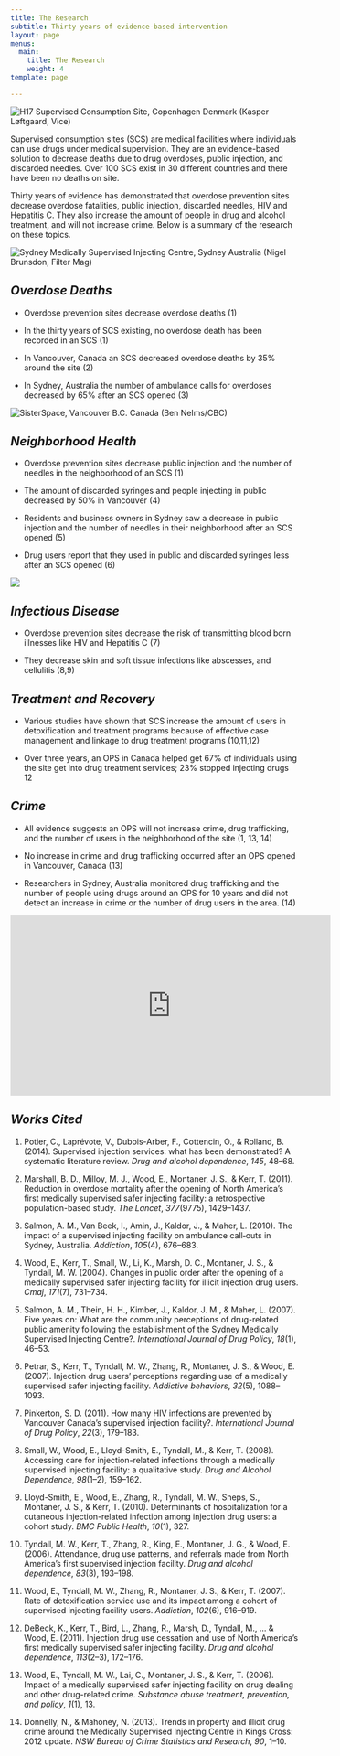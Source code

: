 ```yaml
---
title: The Research
subtitle: Thirty years of evidence-based intervention
layout: page
menus:
  main:
    title: The Research
    weight: 4
template: page

---
```


![H17 Supervised Consumption Site, Copenhagen Denmark (*Kasper L*ø*ftgaard, Vice)*](https://cdn-images-1.medium.com/max/4000/1*e3PpOZpJlRdtX-dDT7KPQw.jpeg)

Supervised consumption sites (SCS) are medical facilities where individuals can use drugs under medical supervision. They are an evidence-based solution to decrease deaths due to drug overdoses, public injection, and discarded needles. Over 100 SCS exist in 30 different countries and there have been no deaths on site.

Thirty years of evidence has demonstrated that overdose prevention sites decrease overdose fatalities, public injection, discarded needles, HIV and Hepatitis C. They also increase the amount of people in drug and alcohol treatment, and will not increase crime. Below is a summary of the research on these topics.

![Sydney Medically Supervised Injecting Centre, Sydney Australia (Nigel Brunsdon, Filter Mag)](https://cdn-images-1.medium.com/max/2000/1*kIbtlSgd6KMLgNEOm4t3FA.jpeg)

## ***Overdose Deaths***

* Overdose prevention sites decrease overdose deaths (1)

* In the thirty years of SCS existing, no overdose death has been recorded in an SCS (1)

* In Vancouver, Canada an SCS decreased overdose deaths by 35% around the site (2)

* In Sydney, Australia the number of ambulance calls for overdoses decreased by 65% after an SCS opened (3)

![SisterSpace, Vancouver B.C. Canada (Ben Nelms/CBC)](https://cdn-images-1.medium.com/max/2000/1*afu0uALCoD_R84Y7nNZggw.jpeg)

## ***Neighborhood Health***

* Overdose prevention sites decrease public injection and the number of needles in the neighborhood of an SCS (1)

* The amount of discarded syringes and people injecting in public decreased by 50% in Vancouver (4)

* Residents and business owners in Sydney saw a decrease in public injection and the number of needles in their neighborhood after an SCS opened (5)

* Drug users report that they used in public and discarded syringes less after an SCS opened (6)

![](https://cdn-images-1.medium.com/max/2000/1*nNBtJ4MNy1D912RHNZQ6Bg.jpeg)

## *Infectious Disease*

* Overdose prevention sites decrease the risk of transmitting blood born illnesses like HIV and Hepatitis C (7)

* They decrease skin and soft tissue infections like abscesses, and cellulitis (8,9)

## *Treatment and Recovery*

* Various studies have shown that SCS increase the amount of users in detoxification and treatment programs because of effective case management and linkage to drug treatment programs (10,11,12)

* Over three years, an OPS in Canada helped get 67% of individuals using the site get into drug treatment services; 23% stopped injecting drugs 12

## *Crime*

* All evidence suggests an OPS will not increase crime, drug trafficking, and the number of users in the neighborhood of the site (1, 13, 14)

* No increase in crime and drug trafficking occurred after an OPS opened in Vancouver, Canada (13)

* Researchers in Sydney, Australia monitored drug trafficking and the number of people using drugs around an OPS for 10 years and did not detect an increase in crime or the number of drug users in the area. (14)

<iframe width="560" height="315" src="https://www.youtube.com/embed/7gIyBMt2BEk" frameborder="0" allow="accelerometer; autoplay; encrypted-media; gyroscope; picture-in-picture" allowfullscreen></iframe>

## *Works Cited*

 1. Potier, C., Laprévote, V., Dubois-Arber, F., Cottencin, O., & Rolland, B. (2014). Supervised injection services: what has been demonstrated? A systematic literature review. *Drug and alcohol dependence*, *145*, 48–68.

 2. Marshall, B. D., Milloy, M. J., Wood, E., Montaner, J. S., & Kerr, T. (2011). Reduction in overdose mortality after the opening of North America’s first medically supervised safer injecting facility: a retrospective population-based study. *The Lancet*, *377*(9775), 1429–1437.

 3. Salmon, A. M., Van Beek, I., Amin, J., Kaldor, J., & Maher, L. (2010). The impact of a supervised injecting facility on ambulance call‐outs in Sydney, Australia. *Addiction*, *105*(4), 676–683.

 4. Wood, E., Kerr, T., Small, W., Li, K., Marsh, D. C., Montaner, J. S., & Tyndall, M. W. (2004). Changes in public order after the opening of a medically supervised safer injecting facility for illicit injection drug users. *Cmaj*, *171*(7), 731–734.

 5. Salmon, A. M., Thein, H. H., Kimber, J., Kaldor, J. M., & Maher, L. (2007). Five years on: What are the community perceptions of drug-related public amenity following the establishment of the Sydney Medically Supervised Injecting Centre?. *International Journal of Drug Policy*, *18*(1), 46–53.

 6. Petrar, S., Kerr, T., Tyndall, M. W., Zhang, R., Montaner, J. S., & Wood, E. (2007). Injection drug users’ perceptions regarding use of a medically supervised safer injecting facility. *Addictive behaviors*, *32*(5), 1088–1093.

 7. Pinkerton, S. D. (2011). How many HIV infections are prevented by Vancouver Canada’s supervised injection facility?. *International Journal of Drug Policy*, *22*(3), 179–183.

 8. Small, W., Wood, E., Lloyd-Smith, E., Tyndall, M., & Kerr, T. (2008). Accessing care for injection-related infections through a medically supervised injecting facility: a qualitative study. *Drug and Alcohol Dependence*, *98*(1–2), 159–162.

 9. Lloyd-Smith, E., Wood, E., Zhang, R., Tyndall, M. W., Sheps, S., Montaner, J. S., & Kerr, T. (2010). Determinants of hospitalization for a cutaneous injection-related infection among injection drug users: a cohort study. *BMC Public Health*, *10*(1), 327.

 10. Tyndall, M. W., Kerr, T., Zhang, R., King, E., Montaner, J. G., & Wood, E. (2006). Attendance, drug use patterns, and referrals made from North America’s first supervised injection facility. *Drug and alcohol dependence*, *83*(3), 193–198.

 11. Wood, E., Tyndall, M. W., Zhang, R., Montaner, J. S., & Kerr, T. (2007). Rate of detoxification service use and its impact among a cohort of supervised injecting facility users. *Addiction*, *102*(6), 916–919.

 12. DeBeck, K., Kerr, T., Bird, L., Zhang, R., Marsh, D., Tyndall, M., … & Wood, E. (2011). Injection drug use cessation and use of North America’s first medically supervised safer injecting facility. *Drug and alcohol dependence*, *113*(2–3), 172–176.

 13. Wood, E., Tyndall, M. W., Lai, C., Montaner, J. S., & Kerr, T. (2006). Impact of a medically supervised safer injecting facility on drug dealing and other drug-related crime. *Substance abuse treatment, prevention, and policy*, *1*(1), 13.

 14. Donnelly, N., & Mahoney, N. (2013). Trends in property and illicit drug crime around the Medically Supervised Injecting Centre in Kings Cross: 2012 update. *NSW Bureau of Crime Statistics and Research*, *90*, 1–10.
